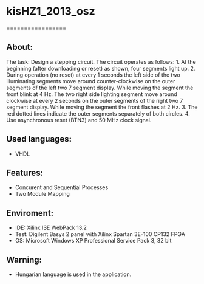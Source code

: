 # kisHZ1_2013_osz
=================


About:
------
The task:
	Design a stepping circuit. The circuit operates as follows:
	1. At the beginning (after downloading or reset) as shown, four segments light up.
	2. During operation (no reset) at every 1 seconds the left side of the two illuminating segments move around                    counter-clockwise
	   on the outer segments of the left two 7 segment display.
	   While moving the segment the front blink at 4 Hz.
	   The two right side lighting segment move around clockwise at every 2 seconds on the outer segments of the right two 7        segment display.
	   While moving the segment the front flashes at 2 Hz.
	3. The red dotted lines indicate the outer segments separately of both circles.
	4. Use asynchronous reset (BTN3) and 50 MHz clock signal.


Used languages:
---------------
- VHDL


Features:
---------
- Concurent and Sequential Processes
- Two Module Mapping


Enviroment:
-----------
- IDE: Xilinx ISE WebPack 13.2
- Test: Digilent Basys 2 panel with Xilinx Spartan 3E-100 CP132 FPGA
- OS: Microsoft Windows XP Professional Service Pack 3, 32 bit


Warning:
--------
- Hungarian language is used in the application.
